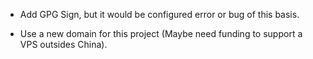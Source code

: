  - Add GPG Sign, but it would be configured error or bug of this basis.

 - Use a new domain for this project (Maybe need funding to support a VPS outsides China).
